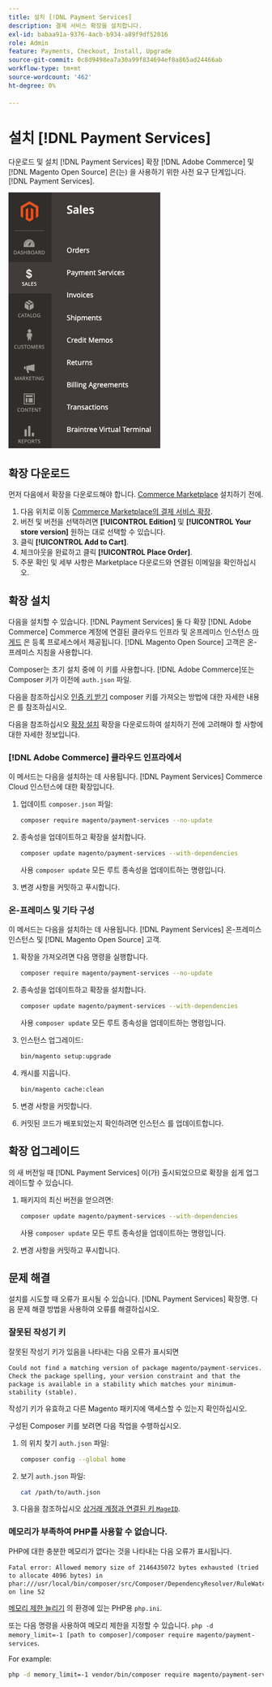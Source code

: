 ```yaml
---
title: 설치 [!DNL Payment Services]
description: 결제 서비스 확장을 설치합니다.
exl-id: babaa91a-9376-4acb-b934-a89f9df52016
role: Admin
feature: Payments, Checkout, Install, Upgrade
source-git-commit: 0c8d9498ea7a30a99f834694ef8a865ad24466ab
workflow-type: tm+mt
source-wordcount: '462'
ht-degree: 0%

---
```


# 설치 [!DNL Payment Services]

다운로드 및 설치 [!DNL Payment Services] 확장 [!DNL Adobe Commerce] 및 [!DNL Magento Open Source] 은(는) 을 사용하기 위한 사전 요구 단계입니다. [!DNL Payment Services].

![[!DNL Payment Services] 확장 관리자 보기](assets/admin-view.png)

## 확장 다운로드

먼저 다음에서 확장을 다운로드해야 합니다. [Commerce Marketplace](https://experienceleague.adobe.com/docs/commerce-admin/start/resources/commerce-marketplace.html) 설치하기 전에.

1. 다음 위치로 이동 [Commerce Marketplace의 결제 서비스 확장](https://commercemarketplace.adobe.com/magento-payment-services.html).
1. 버전 및 버전을 선택하려면 **[!UICONTROL Edition]** 및 **[!UICONTROL Your store version]** 원하는 대로 선택할 수 있습니다.
1. 클릭 **[!UICONTROL Add to Cart]**.
1. 체크아웃을 완료하고 클릭 **[!UICONTROL Place Order]**.
1. 주문 확인 및 세부 사항은 Marketplace 다운로드와 연결된 이메일을 확인하십시오.

## 확장 설치

다음을 설치할 수 있습니다. [!DNL Payment Services] 둘 다 확장 [!DNL Adobe Commerce] Commerce 계정에 연결된 클라우드 인프라 및 온프레미스 인스턴스 [마게드](https://devdocs.magento.com/marketplace/sellers/profile-personal.html#field-descriptions) 은 등록 프로세스에서 제공됩니다. [!DNL Magento Open Source] 고객은 온-프레미스 지침을 사용합니다.

Composer는 초기 설치 중에 이 키를 사용합니다. [!DNL Adobe Commerce]또는 Composer 키가 이전에 `auth.json` 파일.

다음을 참조하십시오 [인증 키 받기](https://devdocs.magento.com/guides/v2.4/install-gde/prereq/connect-auth.html) composer 키를 가져오는 방법에 대한 자세한 내용은 를 참조하십시오.

다음을 참조하십시오 [확장 설치](https://devdocs.magento.com/guides/v2.4/install-gde/install/cli/extensions.html) 확장을 다운로드하여 설치하기 전에 고려해야 할 사항에 대한 자세한 정보입니다.

### [!DNL Adobe Commerce] 클라우드 인프라에서

이 메서드는 다음을 설치하는 데 사용됩니다. [!DNL Payment Services] Commerce Cloud 인스턴스에 대한 확장입니다.

1. 업데이트 `composer.json` 파일:

   ```bash
   composer require magento/payment-services --no-update
   ```

1. 종속성을 업데이트하고 확장을 설치합니다.

   ```bash
   composer update magento/payment-services --with-dependencies
   ```

   사용 `composer update` 모든 루트 종속성을 업데이트하는 명령입니다.

1. 변경 사항을 커밋하고 푸시합니다.

### 온-프레미스 및 기타 구성

이 메서드는 다음을 설치하는 데 사용됩니다. [!DNL Payment Services] 온-프레미스 인스턴스 및 [!DNL Magento Open Source] 고객.

1. 확장을 가져오려면 다음 명령을 실행합니다.

   ```bash
   composer require magento/payment-services --no-update
   ```

1. 종속성을 업데이트하고 확장을 설치합니다.

   ```bash
   composer update magento/payment-services --with-dependencies
   ```

   사용 `composer update` 모든 루트 종속성을 업데이트하는 명령입니다.

1. 인스턴스 업그레이드:

   ```bash
   bin/magento setup:upgrade
   ```

1. 캐시를 지웁니다.

   ```bash
   bin/magento cache:clean
   ```

1. 변경 사항을 커밋합니다.
1. 커밋된 코드가 배포되었는지 확인하려면 인스턴스 를 업데이트합니다.

## 확장 업그레이드

의 새 버전일 때 [!DNL Payment Services] 이(가) 출시되었으므로 확장을 쉽게 업그레이드할 수 있습니다.

1. 패키지의 최신 버전을 얻으려면:

   ```bash
   composer update magento/payment-services --with-dependencies
   ```

   사용 `composer update` 모든 루트 종속성을 업데이트하는 명령입니다.

1. 변경 사항을 커밋하고 푸시합니다.

## 문제 해결

설치를 시도할 때 오류가 표시될 수 있습니다. [!DNL Payment Services] 확장명. 다음 문제 해결 방법을 사용하여 오류를 해결하십시오.

### 잘못된 작성기 키

잘못된 작성기 키가 있음을 나타내는 다음 오류가 표시되면

```terminal
Could not find a matching version of package magento/payment-services. Check the package spelling, your version constraint and that the package is available in a stability which matches your minimum-stability (stable).
```

작성기 키가 유효하고 다른 Magento 패키지에 액세스할 수 있는지 확인하십시오.

구성된 Composer 키를 보려면 다음 작업을 수행하십시오.

1. 의 위치 찾기 `auth.json` 파일:

   ```bash
   composer config --global home
   ```

1. 보기 `auth.json` 파일:

   ```bash
   cat /path/to/auth.json
   ```

1. 다음을 참조하십시오 [상거래 계정과 연결된 키 `MageID`](https://devdocs.magento.com/guides/v2.4/install-gde/prereq/connect-auth.html).

### 메모리가 부족하여 PHP를 사용할 수 없습니다.

PHP에 대한 충분한 메모리가 없다는 것을 나타내는 다음 오류가 표시됩니다.

```terminal
Fatal error: Allowed memory size of 2146435072 bytes exhausted (tried to allocate 4096 bytes) in phar:///usr/local/bin/composer/src/Composer/DependencyResolver/RuleWatchGraph.php on line 52
```

[메모리 제한 늘리기](https://devdocs.magento.com/cloud/project/magento-app-php-ini.html#increase-php-memory-limit) 의 환경에 있는 PHP용 `php.ini`.

또는 다음 명령을 사용하여 메모리 제한을 지정할 수 있습니다. `php -d memory_limit=-1 [path to composer]/composer require magento/payment-services`.

For example:

```bash
php -d memory_limit=-1 vendor/bin/composer require magento/payment-services
```
